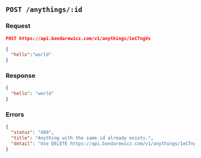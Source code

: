 ## `POST /anythings/:id`

### Request

```json
POST https://api.bondarewicz.com/v1/anythings/1eCTngVs

{
  "hello":"world"
}
```

### Response

```json
{
  "hello": "world"
}
```

### Errors

```json
{
  "status": "409",
  "title": "Anything with the same id already exists.",
  "detail": "Use DELETE https://api.bondarewicz.com/v1/anythings/1eCTngVs first then try again or simply use PUT https://api.bondarewicz.com/v1/anythings/1eCTngVs instead."
}
```